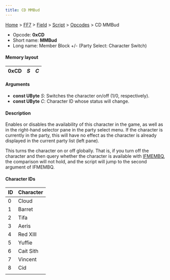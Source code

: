 ```yaml
---
title: CD MMBud
---
```


[Home](../../../../Main%20Page.md) > [FF7](../../../../FF7.md) > [Field](../../../Field.md) > [Script](../../Script.md) > [Opcodes](../Opcodes.md) > CD MMBud

-   Opcode: **0xCD**
-   Short name: **MMBud**
-   Long name: Member Block +/- (Party Select: Character Switch)

#### Memory layout

| 0xCD | *S* | *C* |
|------|-----|-----|

#### Arguments

-   **const UByte** *S*: Switches the character on/off (1/0,
    respectively).
-   **const UByte** *C*: Character ID whose status will change.

#### Description

Enables or disables the availability of this character in the game, as
well as in the right-hand selector pane in the party select menu. If the
character is currently in the party, this will have no effect as the
character is already displayed in the current party list (left pane).

This turns the character on or off globally. That is, if you turn off
the character and then query whether the character is available with
[IFMEMBQ][], the comparison will not hold, and the script will jump to
the second argument of IFMEMBQ.

#### Character IDs

| ID  | Character |
|-----|-----------|
| 0   | Cloud     |
| 1   | Barret    |
| 2   | Tifa      |
| 3   | Aeris     |
| 4   | Red XIII  |
| 5   | Yuffie    |
| 6   | Cait Sith |
| 7   | Vincent   |
| 8   | Cid       |
|     |           |

  [IFMEMBQ]: CC%20IFMEMBQ.md "wikilink"
